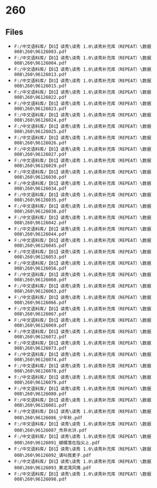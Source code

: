 # 260

## Files

- `F:/中文语料库/【01】读秀\读秀 1.0\读秀补充库（REPEAT）\数据008\260\96126003.pdf`
- `F:/中文语料库/【01】读秀\读秀 1.0\读秀补充库（REPEAT）\数据008\260\96126004.pdf`
- `F:/中文语料库/【01】读秀\读秀 1.0\读秀补充库（REPEAT）\数据008\260\96126013.pdf`
- `F:/中文语料库/【01】读秀\读秀 1.0\读秀补充库（REPEAT）\数据008\260\96126015.pdf`
- `F:/中文语料库/【01】读秀\读秀 1.0\读秀补充库（REPEAT）\数据008\260\96126022.pdf`
- `F:/中文语料库/【01】读秀\读秀 1.0\读秀补充库（REPEAT）\数据008\260\96126023.pdf`
- `F:/中文语料库/【01】读秀\读秀 1.0\读秀补充库（REPEAT）\数据008\260\96126024.pdf`
- `F:/中文语料库/【01】读秀\读秀 1.0\读秀补充库（REPEAT）\数据008\260\96126025.pdf`
- `F:/中文语料库/【01】读秀\读秀 1.0\读秀补充库（REPEAT）\数据008\260\96126026.pdf`
- `F:/中文语料库/【01】读秀\读秀 1.0\读秀补充库（REPEAT）\数据008\260\96126027.pdf`
- `F:/中文语料库/【01】读秀\读秀 1.0\读秀补充库（REPEAT）\数据008\260\96126029.pdf`
- `F:/中文语料库/【01】读秀\读秀 1.0\读秀补充库（REPEAT）\数据008\260\96126030.pdf`
- `F:/中文语料库/【01】读秀\读秀 1.0\读秀补充库（REPEAT）\数据008\260\96126034.pdf`
- `F:/中文语料库/【01】读秀\读秀 1.0\读秀补充库（REPEAT）\数据008\260\96126035.pdf`
- `F:/中文语料库/【01】读秀\读秀 1.0\读秀补充库（REPEAT）\数据008\260\96126038.pdf`
- `F:/中文语料库/【01】读秀\读秀 1.0\读秀补充库（REPEAT）\数据008\260\96126042.pdf`
- `F:/中文语料库/【01】读秀\读秀 1.0\读秀补充库（REPEAT）\数据008\260\96126044.pdf`
- `F:/中文语料库/【01】读秀\读秀 1.0\读秀补充库（REPEAT）\数据008\260\96126045.pdf`
- `F:/中文语料库/【01】读秀\读秀 1.0\读秀补充库（REPEAT）\数据008\260\96126053.pdf`
- `F:/中文语料库/【01】读秀\读秀 1.0\读秀补充库（REPEAT）\数据008\260\96126056.pdf`
- `F:/中文语料库/【01】读秀\读秀 1.0\读秀补充库（REPEAT）\数据008\260\96126060.pdf`
- `F:/中文语料库/【01】读秀\读秀 1.0\读秀补充库（REPEAT）\数据008\260\96126063.pdf`
- `F:/中文语料库/【01】读秀\读秀 1.0\读秀补充库（REPEAT）\数据008\260\96126066.pdf`
- `F:/中文语料库/【01】读秀\读秀 1.0\读秀补充库（REPEAT）\数据008\260\96126067.pdf`
- `F:/中文语料库/【01】读秀\读秀 1.0\读秀补充库（REPEAT）\数据008\260\96126069.pdf`
- `F:/中文语料库/【01】读秀\读秀 1.0\读秀补充库（REPEAT）\数据008\260\96126072.pdf`
- `F:/中文语料库/【01】读秀\读秀 1.0\读秀补充库（REPEAT）\数据008\260\96126073.pdf`
- `F:/中文语料库/【01】读秀\读秀 1.0\读秀补充库（REPEAT）\数据008\260\96126074.pdf`
- `F:/中文语料库/【01】读秀\读秀 1.0\读秀补充库（REPEAT）\数据008\260\96126078.pdf`
- `F:/中文语料库/【01】读秀\读秀 1.0\读秀补充库（REPEAT）\数据008\260\96126079.pdf`
- `F:/中文语料库/【01】读秀\读秀 1.0\读秀补充库（REPEAT）\数据008\260\96126080.pdf`
- `F:/中文语料库/【01】读秀\读秀 1.0\读秀补充库（REPEAT）\数据008\260\96126081.pdf`
- `F:/中文语料库/【01】读秀\读秀 1.0\读秀补充库（REPEAT）\数据008\260\96126086_少年秋.pdf`
- `F:/中文语料库/【01】读秀\读秀 1.0\读秀补充库（REPEAT）\数据008\260\96126087_市井水浒.pdf`
- `F:/中文语料库/【01】读秀\读秀 1.0\读秀补充库（REPEAT）\数据008\260\96126091_蝴蝶落在指尖上.pdf`
- `F:/中文语料库/【01】读秀\读秀 1.0\读秀补充库（REPEAT）\数据008\260\96126092_请叫我麦子.pdf`
- `F:/中文语料库/【01】读秀\读秀 1.0\读秀补充库（REPEAT）\数据008\260\96126093_黄泥湾风情.pdf`
- `F:/中文语料库/【01】读秀\读秀 1.0\读秀补充库（REPEAT）\数据008\260\96126098.pdf`
